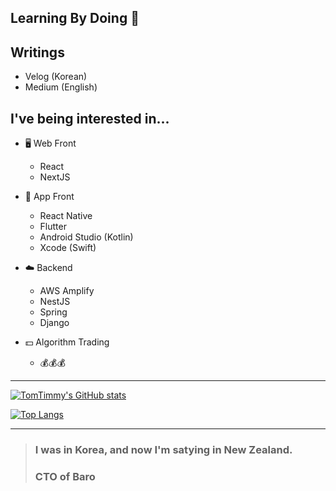 Learning By Doing 🏃
--
<!-- [![TomTimmy's wakatime stats](https://github-readme-stats.vercel.app/api/wakatime?username=TomTimmy)](https://github.com/anuraghazra/github-readme-stats) -->

Writings
--
- Velog (Korean)
- Medium (English)

I've being interested in...
--
- 🖥 Web Front 
  - React 
  - NextJS

- 📱 App Front
  - React Native
  - Flutter
  - Android Studio (Kotlin)
  - Xcode (Swift)
  
- ☁️ Backend
  - AWS Amplify
  - NestJS
  - Spring
  - Django 

- 💵 Algorithm Trading
  -  💰💰💰
  
  
  
  
  
  
---

[![TomTimmy's GitHub stats](https://github-readme-stats.vercel.app/api?username=TomTimmy)](https://github.com/anuraghazra/github-readme-stats)


[![Top Langs](https://github-readme-stats.vercel.app/api/top-langs/?username=TomTimmy&layout=compact)](https://github.com/anuraghazra/github-readme-stats)

---

  
> ### I was in Korea, and now I'm satying in New Zealand.
> ### CTO of Baro

